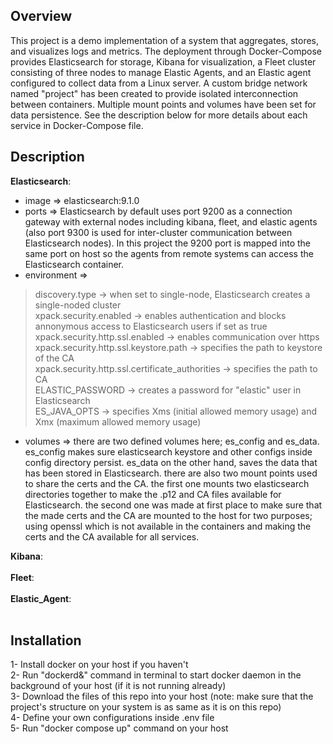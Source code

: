 ## Overview
This project is a demo implementation of a system that aggregates, stores, and visualizes logs and metrics. The deployment through Docker-Compose provides Elasticsearch for storage, Kibana for visualization, a Fleet cluster consisting of three nodes to manage Elastic Agents, and an Elastic agent configured to collect data from a Linux server. A custom bridge network named "project" has been created to provide isolated interconnection between containers. Multiple mount points and volumes have been set for data persistence. See the description below for more details about each service in Docker-Compose file.

## Description
**Elasticsearch**:<br>
- image => elasticsearch:9.1.0<br>
- ports => Elasticsearch by default uses port 9200 as a connection gateway with external nodes including kibana, fleet, and elastic agents (also port 9300 is used for inter-cluster communication between Elasticsearch nodes). In this project the 9200 port is mapped into the same port on host so the agents from remote systems can access the Elasticsearch container.<br>
- environment => <br>
>discovery.type -> when set to single-node, Elasticsearch creates a single-noded cluster<br>
>xpack.security.enabled -> enables authentication and blocks annonymous access to Elasticsearch users if set as true<br>
>xpack.security.http.ssl.enabled -> enables communication over https<br>
>xpack.security.http.ssl.keystore.path -> specifies the path to keystore of the CA<br>
>xpack.security.http.ssl.certificate_authorities -> specifies the path to CA<br>
>ELASTIC_PASSWORD -> creates a password for "elastic" user in Elasticsearch<br>
>ES_JAVA_OPTS -> specifies Xms (initial allowed memory usage) and Xmx (maximum allowed memory usage)<br>
- volumes => there are two defined volumes here; es_config and es_data. es_config makes sure elasticsearch keystore and other configs inside config directory persist. es_data on the other hand, saves the data that has been stored in Elasticsearch. there are also two mount points used to share the certs and the CA. the first one mounts two elasticsearch directories together to make the .p12 and CA files available for Elasticsearch. the second one was made at first place to make sure that the made certs and the CA are mounted to the host for two purposes; using openssl which is not available in the containers and making the certs and the CA available for all services.<br>

**Kibana**:<br>
<br>
**Fleet**:<br>
<br>
**Elastic_Agent**:<br>
<br>

## Installation
1- Install docker on your host if you haven't<br>
2- Run "dockerd&" command in terminal to start docker daemon in the background of your host (if it is not running already)<br>
3- Download the files of this repo into your host (note: make sure that the project's structure on your system is as same as it is on this repo)<br>
4- Define your own configurations inside .env file<br>
5- Run "docker compose up" command on your host<br>
